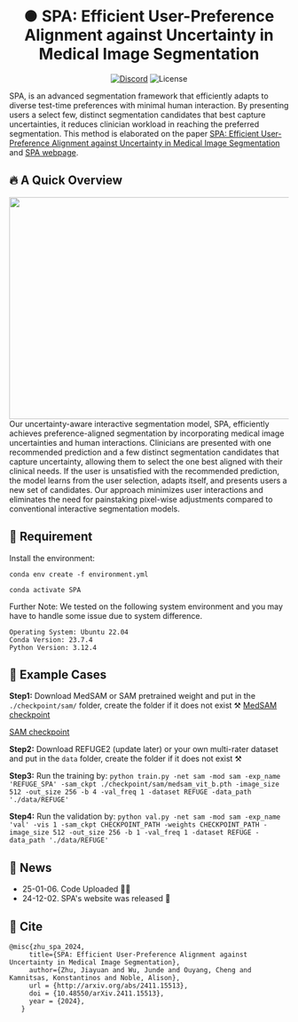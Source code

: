<h1 align="center">● SPA: Efficient User-Preference Alignment against Uncertainty in Medical Image Segmentation</h1>

<p align="center">
    <a href="https://discord.gg/DN4rvk95CC">
        <img alt="Discord" src="https://img.shields.io/discord/1146610656779440188?logo=discord&style=flat&logoColor=white"/></a>
    <img src="https://img.shields.io/static/v1?label=license&message=GPL&color=white&style=flat" alt="License"/>
</p>

SPA, is an advanced segmentation framework that efficiently adapts to diverse test-time preferences with minimal human interaction. By presenting users a select few, distinct segmentation candidates that best capture uncertainties, it reduces clinician workload in reaching the preferred segmentation. This method is elaborated on the paper [SPA: Efficient User-Preference Alignment against Uncertainty in Medical Image Segmentation](https://arxiv.org/abs/2411.15513) and [SPA webpage](https://supermedintel.github.io/SPA/). 

## 🔥 A Quick Overview 
 <div align="center"><img width="880" height="400" src="https://github.com/SuperMedIntel/SPA/blob/main/static/assets/images/facial.png"></div>
Our uncertainty-aware interactive segmentation model, SPA, efficiently achieves preference-aligned segmentation by incorporating medical image uncertainties and human interactions. Clinicians are presented with one recommended prediction and a few distinct segmentation candidates that capture uncertainty, allowing them to select the one best aligned with their clinical needs. If the user is unsatisfied with the recommended prediction, the model learns from the user selection, adapts itself, and presents users a new set of candidates. Our approach minimizes user interactions and eliminates the need for painstaking pixel-wise adjustments compared to conventional interactive segmentation models.

## 🧐 Requirement

 Install the environment:

 ``conda env create -f environment.yml``

 ``conda activate SPA``

 Further Note: We tested on the following system environment and you may have to handle some issue due to system difference.
```
Operating System: Ubuntu 22.04
Conda Version: 23.7.4
Python Version: 3.12.4
```

## 🎯 Example Cases
**Step1:** Download MedSAM or SAM pretrained weight and put in the ``./checkpoint/sam/`` folder, create the folder if it does not exist ⚒️
 [MedSAM checkpoint](https://drive.google.com/drive/folders/1ETWmi4AiniJeWOt6HAsYgTjYv_fkgzoN?usp=drive_link)
 
 [SAM checkpoint](https://dl.fbaipublicfiles.com/segment_anything/sam_vit_b_01ec64.pth)

**Step2:** Download REFUGE2 (update later) or your own multi-rater dataset and put in the ``data`` folder, create the folder if it does not exist ⚒️
 
**Step3:** Run the training by:
 ``python train.py -net sam -mod sam -exp_name 'REFUGE_SPA' -sam_ckpt ./checkpoint/sam/medsam_vit_b.pth -image_size 512 -out_size 256 -b 4 -val_freq 1 -dataset REFUGE -data_path './data/REFUGE'``

**Step4:** Run the validation by:
 ``python val.py -net sam -mod sam -exp_name 'val' -vis 1 -sam_ckpt CHECKPOINT_PATH -weights CHECKPOINT_PATH -image_size 512 -out_size 256 -b 1 -val_freq 1 -dataset REFUGE -data_path './data/REFUGE'``

## 🚨 News
- 25-01-06. Code Uploaded 👩‍💻
- 24-12-02. SPA's website was released 🤩

## 📝 Cite
 ~~~
@misc{zhu_spa_2024,
      title={SPA: Efficient User-Preference Alignment against Uncertainty in Medical Image Segmentation},
      author={Zhu, Jiayuan and Wu, Junde and Ouyang, Cheng and Kamnitsas, Konstantinos and Noble, Alison},
      url = {http://arxiv.org/abs/2411.15513},
      doi = {10.48550/arXiv.2411.15513},
      year = {2024},
    }
 ~~~
